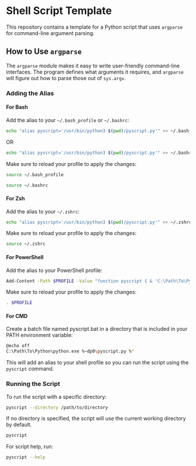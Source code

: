 # Shell Script Template

This repository contains a template for a Python script that uses `argparse` for command-line argument parsing.

## How to Use `argparse`

The `argparse` module makes it easy to write user-friendly command-line interfaces. The program defines what arguments it requires, and `argparse` will figure out how to parse those out of `sys.argv`.

### Adding the Alias

#### For Bash

Add the alias to your `~/.bash_profile` or `~/.bashrc`:

```sh
echo "alias pyscript='/usr/bin/python3 $(pwd)/pyscript.py'" >> ~/.bash_profile
```

OR

```sh
echo "alias pyscript='/usr/bin/python3 $(pwd)/pyscript.py'" >> ~/.bashrc
```

Make sure to reload your profile to apply the changes:

```sh
source ~/.bash_profile
```

```sh
source ~/.bashrc
```

#### For Zsh

Add the alias to your `~/.zshrc`:

```sh
echo "alias pyscript='/usr/bin/python3 $(pwd)/pyscript.py'" >> ~/.zshrc
```

Make sure to reload your profile to apply the changes:

```sh
source ~/.zshrc
```

#### For PowerShell

Add the alias to your PowerShell profile:

```sh
Add-Content -Path $PROFILE -Value "function pyscript { & 'C:\Path\To\Python\python.exe' '$(pwd)\pyscript.py' @args }"
```

Make sure to reload your profile to apply the changes:

```sh
. $PROFILE
```

#### For CMD

Create a batch file named pyscript.bat in a directory that is included in your PATH environment variable:

```sh
@echo off
C:\Path\To\Python\python.exe %~dp0\pyscript.py %*
```

This will add an alias to your shell profile so you can run the script using the `pyscript` command.

### Running the Script

To run the script with a specific directory:

```sh
pyscript --directory /path/to/directory
```

If no directory is specified, the script will use the current working directory by default.

```sh
pyscript
```

For script help, run:

```sh
pyscript --help
```